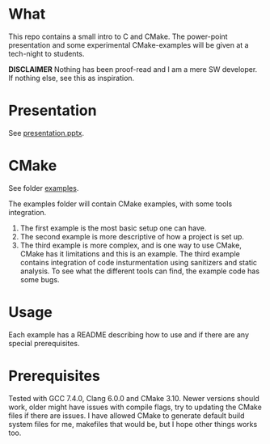 
# What

This repo contains a small intro to C and CMake. The power-point presentation and some experimental CMake-examples will be given at a tech-night to students.

__DISCLAIMER__ Nothing has been proof-read and I am a mere SW developer. If nothing else, see this as inspiration.

# Presentation

See [presentation.pptx](presentation.pptx).

# CMake

See folder [examples](examples).

The examples folder will contain CMake examples, with some tools integration.

1) The first example is the most basic setup one can have.
2) The second example is more descriptive of how a project is set up.
3) The third example is more complex, and is one way to use CMake, CMake has it limitations and this is an example. The third example contains integration of code insturmentation using sanitizers and static analysis. To see what the different tools can find, the example code has some bugs.

# Usage

Each example has a README describing how to use and if there are any special prerequisites.

# Prerequisites

Tested with GCC 7.4.0, Clang 6.0.0 and CMake 3.10. Newer versions should work, older might have issues with compile flags, try to updating the CMake files if there are issues. I have allowed CMake to generate default build system files for me, makefiles that would be, but I hope other things works too.
